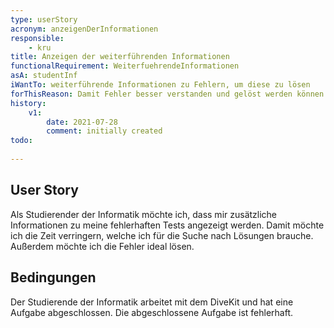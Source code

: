 ```yaml
---
type: userStory
acronym: anzeigenDerInformationen
responsible:
    - kru
title: Anzeigen der weiterführenden Informationen
functionalRequirement: WeiterfuehrendeInformationen
asA: studentInf
iWantTo: weiterführende Informationen zu Fehlern, um diese zu lösen
forThisReason: Damit Fehler besser verstanden und gelöst werden können
history:
    v1:
        date: 2021-07-28
        comment: initially created
todo:
    
---
```


## User Story
Als Studierender der Informatik möchte ich, dass mir zusätzliche Informationen zu meine fehlerhaften Tests angezeigt werden. Damit möchte ich die Zeit verringern, welche ich für die Suche nach Lösungen brauche. Außerdem möchte ich die Fehler ideal lösen.

## Bedingungen
Der Studierende der Informatik arbeitet mit dem DiveKit und hat eine Aufgabe abgeschlossen. Die abgeschlossene Aufgabe ist fehlerhaft.

